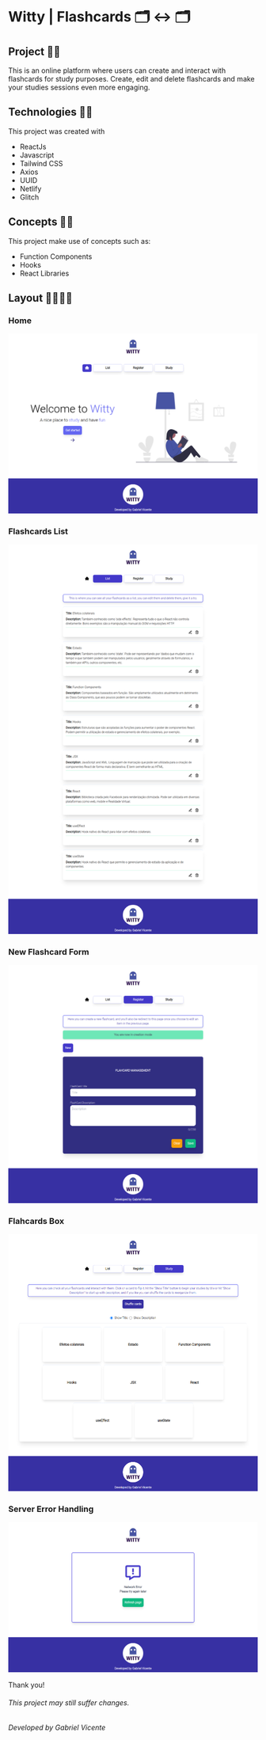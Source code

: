 # Witty | Flashcards 🗂️ <-> 🗂️

## Project 🚀🚀

This is an online platform where users can create and interact with flashcards for study purposes.
Create, edit and delete flashcards and make your studies sessions even more engaging.

## Technologies 🧰🧰

This project was created with

- ReactJs
- Javascript
- Tailwind CSS
- Axios
- UUID
- Netlify
- Glitch

## Concepts 💭💭

This project make use of concepts such as:

- Function Components
- Hooks
- React Libraries

## Layout 💅🏼💅🏼

### Home

![alt](/src/screenshots/home.png)

### Flashcards List

![alt](/src/screenshots/flashcardsList.png)

### New Flashcard Form

![alt](/src/screenshots/newFlashcard.png)

### Flahcards Box

![alt](/src/screenshots/flashcardsBox.png)

### Server Error Handling

![alt](/src/screenshots/serverError.png)

Thank you!

###### This project may still suffer changes.

###### Developed by Gabriel Vicente
